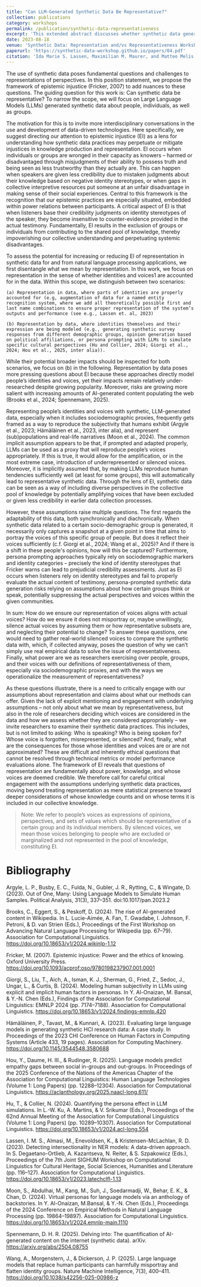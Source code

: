 ```yaml
---
title: "Can LLM-Generated Synthetic Data Be Representative?"
collection: publications
category: workshops
permalink: /publication/synthetic-data-representativeness
excerpt: 'This extended abstract discusses whether synthetic data generated by persona prompted LLMs can be representative from an epistemic injustice perspective.'
date: 2023-08-18
venue: 'Synthetic Data: Representation and/vs Representativeness Workshop at Aarhus 2025 Conference'
paperurl: 'https://synthetic-data-workshop.github.io/papers/04.pdf'
citation: 'Ida Marie S. Lassen, Maximilian M. Maurer, and Matteo Melis. 2025. Can LLM-Generated Synthetic Data Be Representative?. Synthetic Data: Representation and/vs Representativeness Workshop at Aarhus 2025 Conference'
---
```


The use of synthetic data poses fundamental questions and challenges to representations of perspectives. In this position statement, we propose the framework of epistemic injustice (Fricker, 2007) to add nuances to these questions. The guiding question for this work is: Can synthetic data be representative? To narrow the scope, we will focus on Large Language Models (LLMs) generated synthetic data about people, individuals, as well as groups.

The motivation for this is to invite more interdisciplinary conversations in the use and development of data-driven technologies. Here specifically, we suggest directing our attention to epistemic injustice (EI) as a lens for understanding how synthetic data practices may perpetuate or mitigate injustices in knowledge production and representation. EI occurs when individuals or groups are wronged in their capacity as knowers – harmed or disadvantaged through misjudgments of their ability to possess truth and being seen as less trustworthy than they actually are. This can happen when speakers are given less credibility due to mistaken judgments about their knowledge based on negative identity stereotypes, or when gaps in collective interpretive resources put someone at an unfair disadvantage in making sense of their social experiences. Central to this framework is the recognition that our epistemic practices are especially situated, embedded within power relations between participants. A critical aspect of EI is that when listeners base their credibility judgments on identity stereotypes of the speaker, they become insensitive to counter-evidence provided in the actual testimony. Fundamentally, EI results in the exclusion of groups or individuals from contributing to the shared pool of knowledge, thereby impoverishing our collective understanding and perpetuating systemic disadvantages.

To assess the potential for increasing or reducing EI of representation in synthetic data for and from natural language processing applications, we first disentangle what we mean by representation. In this work, we focus on representation in the sense of whether identities and voices1 are accounted for in the data. Within this scope, we distinguish between two scenarios:

    (a) Representation in data, where parts of identities are properly accounted for (e.g, augmentation of data for a named entity recognition system, where we add all theoretically possible first and last name combinations to ensure proper representation of the system’s outputs and performance (see e.g., Lassen et. al, 2023)
    
    (b) Representation by data, where identities themselves and their expression are being modeled (e.g., generating synthetic survey responses from different demographic groups, opinion generation based on political affiliations, or persona prompting with LLMs to simulate specific cultural perspectives (Hu and Collier, 2024; Giorgi et al., 2024; Hou et al., 2025, inter alia)).

While their potential broader impacts should be inspected for both scenarios, we focus on (b) in the following. Representation by data poses more pressing questions about EI because these approaches directly model people’s identities and voices, yet their impacts remain relatively under-researched despite growing popularity. Moreover, risks are growing more salient with increasing amounts of AI-generated content populating the web (Brooks et al., 2024; Spennemann, 2025).

Representing people’s identities and voices with synthetic, LLM-generated data, especially when it includes sociodemographic proxies, frequently gets framed as a way to reproduce the subjectivity that humans exhibit (Argyle et al., 2023; Hämäläinen et al., 2023, inter alia), and represent (sub)populations and real-life narratives (Moon et al., 2024). The common implicit assumption appears to be that, if prompted and adapted properly, LLMs can be used as a proxy that will reproduce people’s voices appropriately. If this is true, it would allow for the amplification, or in the most extreme case, introduction of underrepresented or silenced voices. Moreover, it is implicitly assumed that, by making LLMs reproduce human tendencies sufficiently well (at least for some groups), this will automatically lead to representative synthetic data. Through the lens of EI, synthetic data can be seen as a way of including diverse perspectives in the collective pool of knowledge by potentially amplifying voices that have been excluded or given less credibility in earlier data collection processes.

However, these assumptions raise multiple questions. The first regards the adaptability of this data, both synchronically and diachronically. When synthetic data related to a certain socio-demographic group is generated, it necessarily only captures a snapshot at a given point in time that aims to portray the voices of this specific group of people. But does it reflect their voices sufficiently (c.f. Giorgi et al., 2024; Wang et al., 2025)? And if there is a shift in these people's opinions, how will this be captured? Furthermore, persona prompting approaches typically rely on sociodemographic markers and identity categories – precisely the kind of identity stereotypes that Fricker warns can lead to prejudicial credibility assessments. Just as EI occurs when listeners rely on identity stereotypes and fail to properly evaluate the actual content of testimony, persona-prompted synthetic data generation risks relying on assumptions about how certain groups think or speak, potentially suppressing the actual perspectives and voices within the given communities.

In sum: How do we ensure our representation of voices aligns with actual voices? How do we ensure it does not misportray or, maybe unwillingly, silence actual voices by assuming them or how representative subsets are, and neglecting their potential to change? To answer these questions, one would need to gather real-world silenced voices to compare the synthetic data with, which, if collected anyway, poses the question of why we can’t simply use real empirical data to solve the issue of representativeness. Finally, what power are we as researchers exercising over people, groups, and their voices with our definitions of representativeness of them, especially via sociodemographic proxies, and with the ways we operationalize the measurement of representativeness?

As these questions illustrate, there is a need to critically engage with our assumptions about representation and claims about what our methods can offer. Given the lack of explicit mentioning and engagement with underlying assumptions – not only about what we mean by representativeness, but also in the role of researchers deciding which voices are considered in the data and how we assess whether they are considered appropriately – we invite researchers to examine their synthetic data practices. This includes, but is not limited to asking: Who is speaking? Who is being spoken for? Whose voice is forgotten, misrepresented, or silenced? And, finally, what are the consequences for those whose identities and voices are or are not approximated?
These are difficult and inherently ethical questions that cannot be resolved through technical metrics or model performance evaluations alone. The framework of EI reveals that questions of representation are fundamentally about power, knowledge, and whose voices are deemed credible. We therefore call for careful critical engagement with the assumptions underlying synthetic data practices, moving beyond treating representation as mere statistical presence toward deeper considerations of whose knowledge counts and on whose terms it is included in our collective knowledge.

> Note: We refer to people’s voices as expressions of opinions, perspectives, and sets of values which should be representative of a certain group and its individual members. By silenced voices, we mean those voices belonging to people who are excluded or marginalized and not represented in the pool of knowledge, constituting EI.

# Bibliography
Argyle, L. P., Busby, E. C., Fulda, N., Gubler, J. R., Rytting, C., & Wingate, D. (2023). Out of
One, Many: Using Language Models to Simulate Human Samples. Political Analysis, 31(3),
337–351. doi:10.1017/pan.2023.2

Brooks, C., Eggert, S., & Peskoff, D. (2024). The rise of AI-generated content in Wikipedia.
In L. Lucie-Aimée, A. Fan, T. Gwadabe, I. Johnson, F. Petroni, & D. van Strien (Eds.),
Proceedings of the First Workshop on Advancing Natural Language Processing for
Wikipedia (pp. 67–79). Association for Computational Linguistics.
https://doi.org/10.18653/v1/2024.wikinlp-1.12

Fricker, M. (2007). Epistemic injustice: Power and the ethics of knowing. Oxford University
Press. https://doi.org/10.1093/acprof:oso/9780198237907.001.0001

Giorgi, S., Liu, T., Aich, A., Isman, K. J., Sherman, G., Fried, Z., Sedoc, J., Ungar, L., &
Curtis, B. (2024). Modeling human subjectivity in LLMs using explicit and implicit human
factors in personas. In Y. Al-Onaizan, M. Bansal, & Y.-N. Chen (Eds.), Findings of the
Association for Computational Linguistics: EMNLP 2024 (pp. 7174–7188). Association for
Computational Linguistics. https://doi.org/10.18653/v1/2024.findings-emnlp.420

Hämäläinen, P., Tavast, M., & Kunnari, A. (2023). Evaluating large language models in
generating synthetic HCI research data: A case study. In Proceedings of the 2023 CHI
Conference on Human Factors in Computing Systems (Article 433, 19 pages). Association
for Computing Machinery. https://doi.org/10.1145/3544548.3580688

Hou, Y., Daume, H. III., & Rudinger, R. (2025). Language models predict empathy gaps
between social in-groups and out-groups. In Proceedings of the 2025 Conference of the
Nations of the Americas Chapter of the Association for Computational Linguistics: Human
Language Technologies (Volume 1: Long Papers) (pp. 12288–12304). Association for
Computational Linguistics. https://aclanthology.org/2025.naacl-long.611/

Hu, T., & Collier, N. (2024). Quantifying the persona effect in LLM simulations. In L.-W. Ku,
A. Martins, & V. Srikumar (Eds.), Proceedings of the 62nd Annual Meeting of the Association
for Computational Linguistics (Volume 1: Long Papers) (pp. 10289–10307). Association for
Computational Linguistics. https://doi.org/10.18653/v1/2024.acl-long.554

Lassen, I. M. S., Almasi, M., Enevoldsen, K., & Kristensen-McLachlan, R. D. (2023).
Detecting intersectionality in NER models: A data-driven approach. In S. Degaetano-Ortlieb,
A. Kazantseva, N. Reiter, & S. Szpakowicz (Eds.), Proceedings of the 7th Joint SIGHUM
Workshop on Computational Linguistics for Cultural Heritage, Social Sciences, Humanities
and Literature (pp. 116–127). Association for Computational Linguistics.
https://doi.org/10.18653/v1/2023.latechclfl-1.13

Moon, S., Abdulhai, M., Kang, M., Suh, J., Soedarmadji, W., Behar, E. K., & Chan, D. (2024).
Virtual personas for language models via an anthology of backstories. In Y. Al-Onaizan, M.Bansal, & Y.-N. Chen (Eds.), Proceedings of the 2024 Conference on Empirical Methods in
Natural Language Processing (pp. 19864–19897). Association for Computational Linguistics.
https://doi.org/10.18653/v1/2024.emnlp-main.1110

Spennemann, D. H. R. (2025). Delving into: The quantification of AI-generated content on
the internet (synthetic data). arXiv. https://arxiv.org/abs/2504.08755

Wang, A., Morgenstern, J., & Dickerson, J. P. (2025). Large language models that replace
human participants can harmfully misportray and flatten identity groups. Nature Machine
Intelligence, 7(3), 400–411. https://doi.org/10.1038/s42256-025-00986-z
